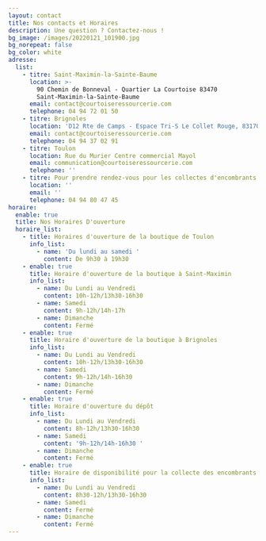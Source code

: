 ```yaml
---
layout: contact
title: Nos contacts et Horaires
description: Une question ? Contactez-nous !
bg_image: /images/20220121_101900.jpg
bg_norepeat: false
bg_color: white
adresse:
  list:
    - titre: Saint-Maximin-la-Sainte-Baume
      location: >-
        90 Chemin de Bonneval - Quartier La Courtoise 83470
        Saint-Maximin-la-Sainte-Baume
      email: contact@courtoiseressourcerie.com
      telephone: 04 94 72 01 50
    - titre: Brignoles
      location: 'D12 Rte de Camps - Espace Tri-S Le Collet Rouge, 83170 Brignoles'
      email: contact@courtoiseressourcerie.com
      telephone: 04 94 37 02 91
    - titre: Toulon
      location: Rue du Murier Centre commercial Mayol
      email: communication@courtoiseressourcerie.com
      telephone: ''
    - titre: Pour prendre rendez-vous pour les collectes d'encombrants ou de débarras
      location: ''
      email: ''
      telephone: 04 94 80 47 45
horaire:
  enable: true
  title: Nos Horaires D'ouverture
  horaire_list:
    - title: Horaires d'ouverture de la boutique de Toulon
      info_list:
        - name: 'Du lundi au samedi '
          content: De 9h30 à 19h30
    - enable: true
      title: Horaire d'ouverture de la boutique à Saint-Maximin
      info_list:
        - name: Du Lundi au Vendredi
          content: 10h-12h/13h30-16h30
        - name: Samedi
          content: 9h-12h/14h-17h
        - name: Dimanche
          content: Fermé
    - enable: true
      title: Horaire d'ouverture de la boutique à Brignoles
      info_list:
        - name: Du Lundi au Vendredi
          content: 10h-12h/13h30-16h30
        - name: Samedi
          content: 9h-12h/14h-16h30
        - name: Dimanche
          content: Fermé
    - enable: true
      title: Horaire d'ouverture du dépôt
      info_list:
        - name: Du Lundi au Vendredi
          content: 8h-12h/13h30-16h30
        - name: Samedi
          content: '9h-12h/14h-16h30 '
        - name: Dimanche
          content: Fermé
    - enable: true
      title: Horaire de disponibilité pour la collecte des encombrants
      info_list:
        - name: Du Lundi au Vendredi
          content: 8h30-12h/13h30-16h30
        - name: Samedi
          content: Fermé
        - name: Dimanche
          content: Fermé
---
```


